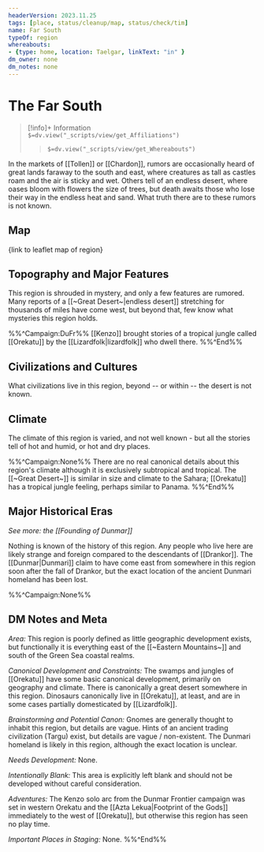 ```yaml
---
headerVersion: 2023.11.25
tags: [place, status/cleanup/map, status/check/tim]
name: Far South
typeOf: region
whereabouts: 
- {type: home, location: Taelgar, linkText: "in" }
dm_owner: none
dm_notes: none
---
```

# The Far South
>[!info]+ Information  
> `$=dv.view("_scripts/view/get_Affiliations")`  
>> `$=dv.view("_scripts/view/get_Whereabouts")`

In the markets of [[Tollen]] or [[Chardon]], rumors are occasionally heard of great lands faraway to the south and east, where creatures as tall as castles roam and the air is sticky and wet. Others tell of an endless desert, where oases bloom with flowers the size of trees, but death awaits those who lose their way in the endless heat and sand. What truth there are to these rumors is not known.
## Map

{link to leaflet map of region}
## Topography and Major Features
This region is shrouded in mystery, and only a few features are rumored. Many reports of a [[~Great Desert~|endless desert]] stretching for thousands of miles have come west, but beyond that, few know what mysteries this region holds.

%%^Campaign:DuFr%%
[[Kenzo]] brought stories of a tropical jungle called [[Orekatu]] by the [[Lizardfolk|lizardfolk]] who dwell there.
%%^End%%
## Civilizations and Cultures
What civilizations live in this region, beyond -- or within -- the desert is not known.
## Climate
The climate of this region is varied, and not well known - but all the stories tell of hot and humid, or hot and dry places. 

%%^Campaign:None%%
There are no real canonical details about this region's climate although it is exclusively subtropical and tropical. The [[~Great Desert~]] is similar in size and climate to the Sahara; [[Orekatu]] has a tropical jungle feeling, perhaps similar to Panama.
%%^End%%

## Major Historical Eras
_See more: the [[Founding of Dunmar]]_

Nothing is known of the history of this region. Any people who live here are likely strange and foreign compared to the descendants of [[Drankor]]. The [[Dunmar|Dunmari]] claim to have come east from somewhere in this region soon after the fall of Drankor, but the exact location of the ancient Dunmari homeland has been lost.

%%^Campaign:None%%
## DM Notes and Meta
*Area:* This region is poorly defined as little geographic development exists, but functionally it is everything east of the [[~Eastern Mountains~]] and south of the Green Sea coastal realms. 

*Canonical Development and Constraints:* The swamps and jungles of [[Orekatu]] have some basic canonical development, primarily on geography and climate. There is canonically a great desert somewhere in this region. Dinosaurs canonically live in [[Orekatu]], at least, and are in some cases partially domesticated by [[Lizardfolk]]. 

*Brainstorming and Potential Canon:* Gnomes are generally thought to inhabit this region, but details are vague. Hints of an ancient trading civilization (Targu) exist, but details are vague / non-existent. The Dunmari homeland is likely in this region, although the exact location is unclear.

*Needs Development:* None. 

*Intentionally Blank:* This area is explicitly left blank and should not be developed without careful consideration. 

*Adventures:* The Kenzo solo arc from the Dunmar Frontier campaign was set in western Orekatu and the [[Azta Lekua|Footprint of the Gods]] immediately to the west of [[Orekatu]], but otherwise this region has seen no play time. 

*Important Places in Staging:* None. 
%%^End%%